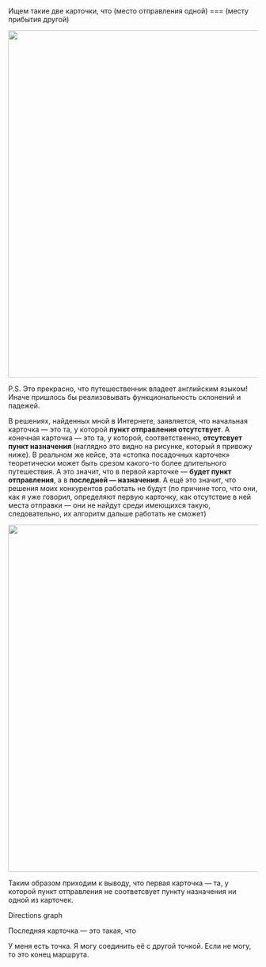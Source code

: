 
##
Ищем такие две карточки, что (место отправления одной) === (месту прибытия другой)

<img src='https://pp.userapi.com/c638824/v638824043/2bd99/kk_aZG_oDF8.jpg' width=700/>

P.S. Это прекрасно, что путешественник владеет английским языком! Иначе пришлось бы реализовывать функциональность склонений и падежей.

В решениях, найденных мной в Интернете, заявляется, что начальная карточка — это та, у которой **пункт отправления отсутствует**. А конечная карточка — это та, у которой, соответственно, **отсутсвует пункт назначения** (наглядно это видно на рисунке, который я привожу ниже). В реальном же кейсе, эта «стопка посадочных карточек» теоретически может быть срезом какого-то более длительного путешествия. А это значит, что в первой карточке — **будет пункт отправления**, а в **последней — назначения**. А ещё это значит, что решения моих конкурентов работать не будут (по причине того, что они, как я уже говорил, определяют первую карточку, как отсутствие в ней места отправки — они не найдут среди имеющихся такую, следовательно, их алгоритм дальше работать не сможет)

<img src='https://pp.userapi.com/c638824/v638824043/2be57/h7qGu7HF_tA.jpg' width=700/>

Таким образом приходим к выводу, что первая карточка — та, у которой пункт отправления не соответсвует пункту назначения ни одной из карточек.




Directions graph

Последняя карточка — это такая, что


У меня есть точка. Я могу соединить её с другой точкой. Если не могу, то это конец маршрута.
